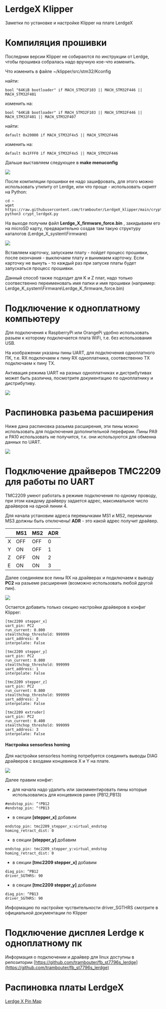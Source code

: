 # LerdgeX Klipper
 Заметки по установке и настройке Klipper на плате LerdgeX

# Компиляция прошивки

Последнии версии Klipper не собираются по инструкции от Lerdge, чтобы прошивка собралась надо вручную кое-что изменить.

Что изменить в файле ~/klipper/src/stm32/Kconfig

найти:
```
bool "64KiB bootloader" if MACH_STM32F103 || MACH_STM32F446 || MACH_STM32F401
```
изменить на:
```
bool "64KiB bootloader" if MACH_STM32F103 || MACH_STM32F446 || MACH_STM32F401 || MACH_STM32F407
```

найти:
```
default 0x20000 if MACH_STM32F4x5 || MACH_STM32F446
```
изменить на:
```
default 0x1FFF0 if MACH_STM32F4x5 || MACH_STM32F446
```

Дальше выставляем следующее в __make menuconfig__

![](/images/stm32_config.png)

После компиляции прошивки ее надо зашифровать, для этого можно использовать утилиту от Lerdge, или что проще - использовать скрипт на Python:

```
cd ~
wget https://raw.githubusercontent.com/trambouter/LerdgeX_klipper/main/crypt_lerdgeX.py
python3 crypt_lerdgeX.py
```

На выходе получим файл __Lerdge_X_firmware_force.bin__ , закидываем его на microSD карту, предварительно создав там такую структуру каталогов (Lerdge_X_system\Firmware\)

![](/images/folder_flash.png)

Вставляем карточку, запускаем плату - пойдет процесс прошивки, после окончания - выключаем плату и вынимаем карточку. Если карточку не вынуть - то каждый раз при запуске платы будет запускаться процесс прошивки.

Данный способ также подходит для K и Z плат, надо только соотвественно переименовать имя папки и имя прошивки (например: Lerdge_K_system\Firmware\Lerdge_K_firmware_force.bin)

# Подключение к одноплатному компьютеру

Для подключения к RaspberryPi или OrangePi удобно использовать разьем к которому подключается плата WiFi, т.е. без использования USB.

На изображении указаны пины UART, для подключения одноплатного ПК, т.е. RX подключаем к пину RX одноплатника, соотвественно TX подключаем к пину TX.

Активация режима UART на разных одноплатниках и дистрибутивах может быть различна, посмотрите документацию по одноплатнику  и дистрибутиву.

![](/images/Ext_rxtx.png)

# Распиновка разьема расширения

Ниже дана распиновка разьема расширения, эти пины можно использовать для подключения дополнительной перефирии.
Пины PA9 и PA10 использовать не получится, т.к. они используются для обменна данных по UART.

![](/images/LerdgeX_extension.png)

# Подключение драйверов TMC2209 для работы по UART

TMC2209 умеют работать в режиме подключения по одному проводу, при этом каждому драйверу задается адрес, максимальное число драйверов на одной линии 4.

Для начала установим адреса перемычками MS1 и MS2, перемычки MS3 должны быть отключены! 
__ADR__ - это какой адрес получит драйвер.

||MS1|MS2|ADR|
|---|---|---|---|
|X|OFF|OFF|0|
|Y|ON|OFF|1|
|Z|OFF|ON|2|
|E|ON|ON|3|

Далее соединяем все пины RX на драйверах и подключаем к выводу __PC2__ на разьеме расширения (возможно использовать любой другой пин).

![](/images/uart_schematic.png)

Остается добавить только секцию настройки драйверов в конфиг Klipper:

```
[tmc2209 stepper_x]
uart_pin: PC2
run_current: 0.800
stealthchop_threshold: 999999
uart_address: 0
interpolate: False

[tmc2209 stepper_y]
uart_pin: PC2
run_current: 0.800
stealthchop_threshold: 999999
uart_address: 1
interpolate: False

[tmc2209 stepper_z]
uart_pin: PC2
run_current: 0.800
stealthchop_threshold: 999999
uart_address: 2
interpolate: False

[tmc2209 extruder]
uart_pin: PC2
run_current: 0.400
stealthchop_threshold: 999999
uart_address: 3
interpolate: False
```

#### Настройка sensorless homing
Для настройки sensorless homing потребуется соединить выводы DIAG драйверов с входами концевиков X и Y на плате.

![](/images/sensorless_homing.png)

Далее правим конфиг:
+ для начала надо удалить или закомментировать пины которые использовались для концевиков ранее (PB12,PB13)
```
#endstop_pin: ^!PB12
#endstop_pin: ^!PB13 
```

+ в секции __[stepper_x]__ добавим
```
endstop_pin: tmc2209_stepper_x:virtual_endstop
homing_retract_dist: 0
```

+ в секции __[stepper_y]__ добавим
```
endstop_pin: tmc2209_stepper_y:virtual_endstop
homing_retract_dist: 0
```
+ в секции __[tmc2209 stepper_x]__ добавим
```
diag_pin: ^PB12
driver_SGTHRS: 90
```
+ в секции __[tmc2209 stepper_y]__ добавим
```
diag_pin: ^PB13
driver_SGTHRS: 90
```
Информацию по настройке чуствительности driver_SGTHRS смотрите в официальной документации по Klipper


# Подключение дисплея Lerdge к одноплатному пк

Информация о подключении и драйвер для linux доступны в репозитории [https://github.com/trambouter/fb_st7796s_lerdge](https://github.com/trambouter/fb_st7796s_lerdge)

# Распиновка платы LerdgeX

[Lerdge X Pin Map](https://github.com/trambouter/LerdgeX_klipper/raw/main/Lerdge%20X%20Pin%20Map.pdf)
